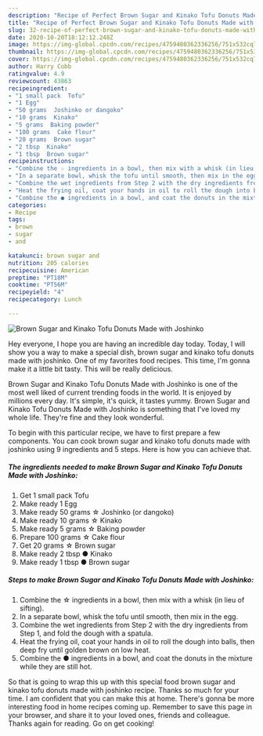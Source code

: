 ```yaml
---
description: "Recipe of Perfect Brown Sugar and Kinako Tofu Donuts Made with Joshinko"
title: "Recipe of Perfect Brown Sugar and Kinako Tofu Donuts Made with Joshinko"
slug: 32-recipe-of-perfect-brown-sugar-and-kinako-tofu-donuts-made-with-joshinko
date: 2020-10-20T18:12:12.248Z
image: https://img-global.cpcdn.com/recipes/4759480362336256/751x532cq70/brown-sugar-and-kinako-tofu-donuts-made-with-joshinko-recipe-main-photo.jpg
thumbnail: https://img-global.cpcdn.com/recipes/4759480362336256/751x532cq70/brown-sugar-and-kinako-tofu-donuts-made-with-joshinko-recipe-main-photo.jpg
cover: https://img-global.cpcdn.com/recipes/4759480362336256/751x532cq70/brown-sugar-and-kinako-tofu-donuts-made-with-joshinko-recipe-main-photo.jpg
author: Harry Cobb
ratingvalue: 4.9
reviewcount: 43863
recipeingredient:
- "1 small pack  Tofu"
- "1 Egg"
- "50 grams  Joshinko or dangoko"
- "10 grams  Kinako"
- "5 grams  Baking powder"
- "100 grams  Cake flour"
- "20 grams  Brown sugar"
- "2 tbsp  Kinako"
- "1 tbsp  Brown sugar"
recipeinstructions:
- "Combine the ☆ ingredients in a bowl, then mix with a whisk (in lieu of sifting)."
- "In a separate bowl, whisk the tofu until smooth, then mix in the egg."
- "Combine the wet ingredients from Step 2 with the dry ingredients from Step 1, and fold the dough with a spatula."
- "Heat the frying oil, coat your hands in oil to roll the dough into balls, then deep fry until golden brown on low heat."
- "Combine the ● ingredients in a bowl, and coat the donuts in the mixture while they are still hot."
categories:
- Recipe
tags:
- brown
- sugar
- and

katakunci: brown sugar and 
nutrition: 205 calories
recipecuisine: American
preptime: "PT18M"
cooktime: "PT56M"
recipeyield: "4"
recipecategory: Lunch

---
```



![Brown Sugar and Kinako Tofu Donuts Made with Joshinko](https://img-global.cpcdn.com/recipes/4759480362336256/751x532cq70/brown-sugar-and-kinako-tofu-donuts-made-with-joshinko-recipe-main-photo.jpg)

Hey everyone, I hope you are having an incredible day today. Today, I will show you a way to make a special dish, brown sugar and kinako tofu donuts made with joshinko. One of my favorites food recipes. This time, I'm gonna make it a little bit tasty. This will be really delicious.



Brown Sugar and Kinako Tofu Donuts Made with Joshinko is one of the most well liked of current trending foods in the world. It is enjoyed by millions every day. It's simple, it's quick, it tastes yummy. Brown Sugar and Kinako Tofu Donuts Made with Joshinko is something that I've loved my whole life. They're fine and they look wonderful.


To begin with this particular recipe, we have to first prepare a few components. You can cook brown sugar and kinako tofu donuts made with joshinko using 9 ingredients and 5 steps. Here is how you can achieve that.

<!--inarticleads1-->

##### The ingredients needed to make Brown Sugar and Kinako Tofu Donuts Made with Joshinko:

1. Get 1 small pack  Tofu
1. Make ready 1 Egg
1. Make ready 50 grams ☆ Joshinko (or dangoko)
1. Make ready 10 grams ☆ Kinako
1. Make ready 5 grams ☆ Baking powder
1. Prepare 100 grams ☆ Cake flour
1. Get 20 grams ☆ Brown sugar
1. Make ready 2 tbsp ● Kinako
1. Make ready 1 tbsp ● Brown sugar




<!--inarticleads2-->

##### Steps to make Brown Sugar and Kinako Tofu Donuts Made with Joshinko:

1. Combine the ☆ ingredients in a bowl, then mix with a whisk (in lieu of sifting).
1. In a separate bowl, whisk the tofu until smooth, then mix in the egg.
1. Combine the wet ingredients from Step 2 with the dry ingredients from Step 1, and fold the dough with a spatula.
1. Heat the frying oil, coat your hands in oil to roll the dough into balls, then deep fry until golden brown on low heat.
1. Combine the ● ingredients in a bowl, and coat the donuts in the mixture while they are still hot.




So that is going to wrap this up with this special food brown sugar and kinako tofu donuts made with joshinko recipe. Thanks so much for your time. I am confident that you can make this at home. There's gonna be more interesting food in home recipes coming up. Remember to save this page in your browser, and share it to your loved ones, friends and colleague. Thanks again for reading. Go on get cooking!
